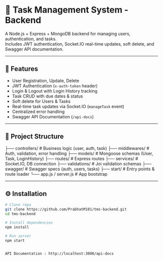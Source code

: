 # 📝 Task Management System - Backend

A Node.js + Express + MongoDB backend for managing users, authentication, and tasks.  
Includes JWT authentication, Socket.IO real-time updates, soft delete, and Swagger API documentation.  

---

## 🚀 Features

- User Registration, Update, Delete
- JWT Authentication (`x-auth-token` header)
- Login & Logout with Login History tracking
- Task CRUD with due dates & status
- Soft delete for Users & Tasks
- Real-time task updates via Socket.IO (`manageTask` event)
- Centralized error handling
- Swagger API Documentation (`/api-docs`)

---

## 📂 Project Structure

├── controllers/ # Business logic (user, auth, task)
├── middlewares/ # Auth, validation, error handling
├── models/ # Mongoose schemas (User, Task, LoginHistory)
├── routes/ # Express routes
├── services/ # Socket.IO, DB connection
├── validations/ # Joi validation schemas
├── swagger/ # Swagger specs (auth, users, tasks)
├── start/ # Entry points & route loader
└── app.js / server.js # App bootstrap



---

## ⚙️ Installation

```bash
# Clone repo
git clone https://github.com/PrabhatM101/tms-backend.git
cd tms-backend

# Install dependencies
npm install

# Run server
npm start


API Documentation : http://localhost:3000/api-docs